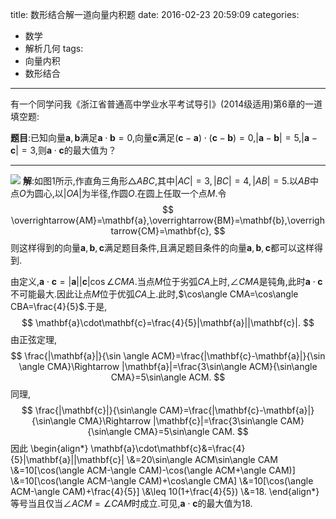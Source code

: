 title: 数形结合解一道向量内积题
date: 2016-02-23 20:59:09
categories:
- 数学
- 解析几何
tags:
- 向量内积
- 数形结合

---

有一个同学问我《浙江省普通高中学业水平考试导引》(2014级适用)第6章的一道填空题:

**题目**:已知向量$\mathbf{a},\mathbf{b}$满足$\mathbf{a}\cdot \mathbf{b}=0$,向量$\mathbf{c}$满足$(\mathbf{c}-\mathbf{a})\cdot (\mathbf{c}-\mathbf{b})=0$,$|\mathbf{a}-\mathbf{b}|=5$,$|\mathbf{a}-\mathbf{c}|=3$,则$\mathbf{a}\cdot \mathbf{c}$的最大值为？

---
![](/img/数形结合解一道向量内积题-1.png)
**解**:如图1所示,作直角三角形$\triangle ABC$,其中$|AC|=3,|BC|=4,|AB|=5$.以$AB$中点$O$为圆心,以$|OA|$为半径,作圆$O$.在圆上任取一个点$M$.令
$$
\overrightarrow{AM}=\mathbf{a},\overrightarrow{BM}=\mathbf{b},\overrightarrow{CM}=\mathbf{c},
$$
则这样得到的向量$\mathbf{a},\mathbf{b},\mathbf{c}$满足题目条件,且满足题目条件的向量$\mathbf{a},\mathbf{b},\mathbf{c}$都可以这样得到.

由定义,$\mathbf{a}\cdot \mathbf{c}=|\mathbf{a}||\mathbf{c}|\cos\angle CMA$.当点$M$位于劣弧$CA$上时,$\angle CMA$是钝角,此时$\mathbf{a}\cdot \mathbf{c}$不可能最大.因此让点$M$位于优弧$CA$上.此时,$\cos\angle CMA=\cos\angle CBA=\frac{4}{5}$.于是,
$$
\mathbf{a}\cdot\mathbf{c}=\frac{4}{5}|\mathbf{a}||\mathbf{c}|.
$$
由正弦定理,
$$
\frac{|\mathbf{a}|}{\sin \angle
  ACM}=\frac{|\mathbf{c}-\mathbf{a}|}{\sin \angle CMA}\Rightarrow
|\mathbf{a}|=\frac{3\sin\angle ACM}{\sin\angle CMA}=5\sin\angle ACM.
$$
同理,
$$
\frac{|\mathbf{c}|}{\sin\angle CAM}=\frac{|\mathbf{c}-\mathbf{a}|}{\sin\angle CMA}\Rightarrow |\mathbf{c}|=\frac{3\sin\angle CAM}{\sin\angle CMA}=5\sin\angle CAM.
$$
因此
\begin{align\*}
\mathbf{a}\cdot\mathbf{c}&=\frac{4}{5}|\mathbf{a}||\mathbf{c}|
\\\&=20\sin\angle ACM\sin\angle CAM
\\\&=10[\cos(\angle ACM-\angle CAM)-\cos(\angle ACM+\angle CAM)]
\\\&=10[\cos(\angle ACM-\angle CAM)+\cos\angle CMA]
\\\&=10[\cos(\angle ACM-\angle CAM)+\frac{4}{5}]
\\\&\leq 10(1+\frac{4}{5})
\\\&=18.
\end{align\*}
等号当且仅当$\angle ACM=\angle CAM$时成立.可见,$\mathbf{a}\cdot\mathbf{c}$的最大值为$18$.

